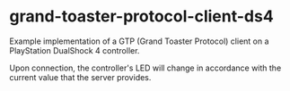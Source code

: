 # grand-toaster-protocol-client-ds4

Example implementation of a GTP (Grand Toaster Protocol) client on a PlayStation DualShock 4 controller.

Upon connection, the controller's LED will change in accordance with the current value that the server provides.

